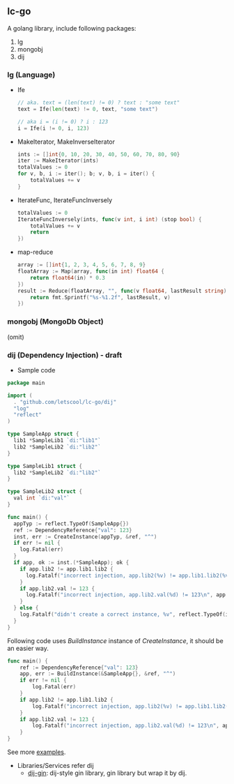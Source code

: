 ## lc-go
A golang library, include following packages:
1. lg
2. mongobj
3. dij

### lg (Language)

- Ife
    ```go
    // aka. text = (len(text) != 0) ? text : "some text"
    text = Ife(len(text) != 0, text, "some text")
    ```
    ```go
    // aka i = (i != 0) ? i : 123
    i = Ife(i != 0, i, 123)
    ```
- MakeIterator, MakeInverseIterator
    ```go 
    ints := []int{0, 10, 20, 30, 40, 50, 60, 70, 80, 90}
    iter := MakeIterator(ints)
    totalValues := 0
    for v, b, i := iter(); b; v, b, i = iter() {
        totalValues += v
    }
    ```
- IterateFunc, IterateFuncInversely
    ```go
    totalValues := 0
    IterateFuncInversely(ints, func(v int, i int) (stop bool) {
        totalValues += v
        return
    })
    ```
- map-reduce
    ```go
    array := []int{1, 2, 3, 4, 5, 6, 7, 8, 9}
    floatArray := Map(array, func(in int) float64 {
        return float64(in) * 0.3
    })
    result := Reduce(floatArray, "", func(v float64, lastResult string) string {
        return fmt.Sprintf("%s-%1.2f", lastResult, v)
    })
    ```

### mongobj (MongoDb Object)
(omit)

### dij (Dependency Injection) - **draft**
- Sample code
```go
package main

import (
  . "github.com/letscool/lc-go/dij"
  "log"
  "reflect"
)

type SampleApp struct {
  lib1 *SampleLib1 `di:"lib1"`
  lib2 *SampleLib2 `di:"lib2"`
}

type SampleLib1 struct {
  lib2 *SampleLib2 `di:"lib2"`
}

type SampleLib2 struct {
  val int `di:"val"`
}

func main() {
  appTyp := reflect.TypeOf(SampleApp{})
  ref := DependencyReference{"val": 123}
  inst, err := CreateInstance(appTyp, &ref, "^")
  if err != nil {
    log.Fatal(err)
  }
  if app, ok := inst.(*SampleApp); ok {
    if app.lib2 != app.lib1.lib2 {
      log.Fatalf("incorrect injection, app.lib2(%v) != app.lib1.lib2(%v)\n", app.lib2, app.lib1.lib2)
    }
    if app.lib2.val != 123 {
      log.Fatalf("incorrect injection, app.lib2.val(%d) != 123\n", app.lib2.val)
    }
  } else {
    log.Fatalf("didn't create a correct instance, %v", reflect.TypeOf(inst))
  }
}
```
Following code uses *BuildInstance* instance of *CreateInstance*, it should be an easier way.
```go
func main() {
	ref := DependencyReference{"val": 123}
	app, err := BuildInstance(&SampleApp{}, &ref, "^")
	if err != nil {
		log.Fatal(err)
	}
	if app.lib2 != app.lib1.lib2 {
		log.Fatalf("incorrect injection, app.lib2(%v) != app.lib1.lib2(%v)\n", app.lib2, app.lib1.lib2)
	}
	if app.lib2.val != 123 {
		log.Fatalf("incorrect injection, app.lib2.val(%d) != 123\n", app.lib2.val)
	}
}
```

See more [examples](https://github.com/LETSCOOL/go-examples).

- Libraries/Services refer dij
  - [dij-gin](https://github.com/LETSCOOL/dij-gin): dij-style gin library, gin library but wrap it by dij. 